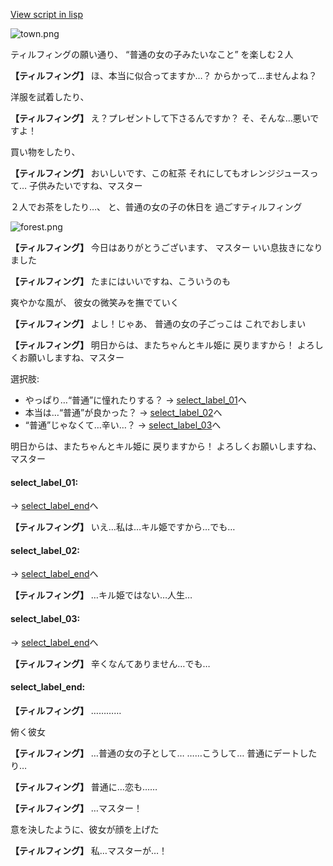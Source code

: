 [View script in lisp](../scripts/10141302.txt)

![town.png](../images/backgrounds/town.png)

ティルフィングの願い通り、
“普通の女の子みたいなこと”
を楽しむ２人

**【ティルフィング】**
ほ、本当に似合ってますか…？
からかって…ませんよね？

洋服を試着したり、

**【ティルフィング】**
え？プレゼントして下さるんですか？
そ、そんな…悪いですよ！

買い物をしたり、

**【ティルフィング】**
おいしいです、この紅茶
それにしてもオレンジジュースって…
子供みたいですね、マスター

２人でお茶をしたり…、
と、普通の女の子の休日を
過ごすティルフィング

![forest.png](../images/backgrounds/forest.png)

**【ティルフィング】**
今日はありがとうございます、
マスター
いい息抜きになりました

**【ティルフィング】**
たまにはいいですね、こういうのも

爽やかな風が、
彼女の微笑みを撫でていく

**【ティルフィング】**
よし！じゃあ、
普通の女の子ごっこは
これでおしまい

**【ティルフィング】**
明日からは、またちゃんとキル姫に
戻りますから！
よろしくお願いしますね、マスター

選択肢:
- やっぱり…“普通”に憧れたりする？ → [select_label_01](#select_label_01)へ
- 本当は…“普通”が良かった？ → [select_label_02](#select_label_02)へ
- “普通”じゃなくて…辛い…？ → [select_label_03](#select_label_03)へ

明日からは、またちゃんとキル姫に
戻りますから！
よろしくお願いしますね、マスター

#### select_label_01:
 → [select_label_end](#select_label_end)へ

**【ティルフィング】**
いえ…私は…キル姫ですから…でも…

#### select_label_02:
 → [select_label_end](#select_label_end)へ

**【ティルフィング】**
…キル姫ではない…人生…

#### select_label_03:
 → [select_label_end](#select_label_end)へ

**【ティルフィング】**
辛くなんてありません…でも…

#### select_label_end:

**【ティルフィング】**
…………

俯く彼女

**【ティルフィング】**
…普通の女の子として…
……こうして…
普通にデートしたり…

**【ティルフィング】**
普通に…恋も……

**【ティルフィング】**
…マスター！

意を決したように、彼女が顔を上げた

**【ティルフィング】**
私…マスターが…！